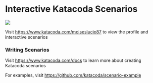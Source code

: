 # Interactive Katacoda Scenarios

[![](http://shields.katacoda.com/katacoda/moiseslucio87/count.svg)](https://www.katacoda.com/moiseslucio87 "Get your profile on Katacoda.com")

Visit https://www.katacoda.com/moiseslucio87 to view the profile and interactive scenarios

### Writing Scenarios
Visit https://www.katacoda.com/docs to learn more about creating Katacoda scenarios

For examples, visit https://github.com/katacoda/scenario-example
